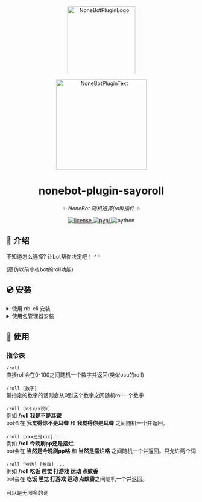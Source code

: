 <div align="center">
  <a href="https://v2.nonebot.dev/store"><img src="https://github.com/A-kirami/nonebot-plugin-template/blob/resources/nbp_logo.png" width="180" height="180" alt="NoneBotPluginLogo"></a>
  <br>
  <p><img src="https://github.com/A-kirami/nonebot-plugin-template/blob/resources/NoneBotPlugin.svg" width="240" alt="NoneBotPluginText"></p>
</div>

<div align="center">

# nonebot-plugin-sayoroll

_✨ NoneBot 随机选择(roll)插件 ✨_


<a href="./LICENSE">
    <img src="https://img.shields.io/github/license/mas-alone/nonebot-plugin-sayoroll.svg" alt="license">
</a>
<a href="https://pypi.python.org/pypi/nonebot-plugin-sayoroll">
    <img src="https://img.shields.io/pypi/v/nonebot-plugin-sayoroll.svg" alt="pypi">
</a>
<img src="https://img.shields.io/badge/python-3.8+-blue.svg" alt="python">

</div>

## 📖 介绍

不知道怎么选择? 让bot帮你决定吧！ ^ ^

(高仿以前小夜bot的roll功能)

## 💿 安装

<details>
<summary>使用 nb-cli 安装</summary>
在 nonebot2 项目的根目录下打开命令行, 输入以下指令即可安装

    nb plugin install nonebot-plugin-sayoroll

</details>

<details>
<summary>使用包管理器安装</summary>
在 nonebot2 项目的插件目录下, 打开命令行, 根据你使用的包管理器, 输入相应的安装命令

<details>
<summary>pip</summary>

    pip install nonebot-plugin-sayoroll
</details>
<details>
<summary>pdm</summary>

    pdm add nonebot-plugin-sayoroll
</details>
<details>
<summary>poetry</summary>

    poetry add nonebot-plugin-sayoroll
</details>
<details>
<summary>conda</summary>

    conda install nonebot-plugin-sayoroll
</details>

打开 nonebot2 项目根目录下的 `pyproject.toml` 文件, 在 `[tool.nonebot]` 部分追加写入

    plugins = ["nonebot_plugin_sayoroll"]

</details>

## 🎉 使用
### 指令表
`/roll`<br>
直接roll会在0-100之间随机一个数字并返回(类似osu的roll)<br><br>
`/roll [数字]`<br>
带指定的数字的话则会从0到这个数字之间随机roll一个数字<br><br>
`/roll [x不x/x没x]`<br>
例如 **/roll 我是不是耳聋** <br>
bot会在 **我觉得你不是耳聋** 和 **我觉得你是耳聋** 之间随机一个并返回。<br><br>
`/roll [xxx还是xxx] ...`<br>
例如 **/roll 今晚刷pp还是摆烂** <br>
bot会在 **当然是今晚刷pp咯** 和 **当然是摆烂咯** 之间随机一个并返回。只允许两个词<br><br>
`/roll [参数] [参数] ...`<br>
例如 **/roll 吃饭 睡觉 打游戏 运动 点蚊香**<br>
bot会在 **吃饭 睡觉 打游戏 运动 点蚊香**之间随机一个并返回。<br><br>
可以是无限多的词<br>
